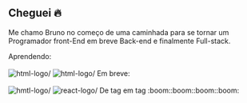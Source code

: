 ## Cheguei :fire:

<p>Me chamo Bruno no começo de uma caminhada para se tornar um Programador front-End em  breve Back-end e finalmente Full-stack.</p>
Aprendendo:
<br><br>
  <img src="https://img.shields.io/badge/HTML5-E34F26?style=for-the-badge&logo=html5&logoColor=white"alt=html-logo/>
  <img src="https://img.shields.io/badge/CSS3-1572B6?style=for-the-badge&logo=css3&logoColor=white"alt=html-logo/>
  Em breve:
<br><br>
 <img src="https://img.shields.io/badge/JavaScript-F7DF1E?style=for-the-badge&logo=JavaScript&logoColor=white"alt=hmtl-logo/>
 <img src="https://img.shields.io/badge/React-20232A?style=for-the-badge&logo=react&logoColor=61DAFB"alt=react-logo/>
 De tag em tag :boom::boom::boom::boom:
  
<!--
**oliveirabrunocarlos90-collab/oliveirabrunocarlos90-collab** is a ✨ _special_ ✨ repository because its `README.md` (this file) appears on your GitHub profile.

Here are some ideas to get you started:

- 🔭 I’m currently working on ...
- 🌱 I’m currently learning ...
- 👯 I’m looking to collaborate on ...
- 🤔 I’m looking for help with ...
- 💬 Ask me about ...
- 📫 How to reach me: ...
- 😄 Pronouns: ...
- ⚡ Fun fact: ...
-->
